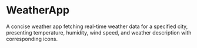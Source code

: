 # WeatherApp
 A concise weather app fetching real-time weather data for a specified city, presenting temperature, humidity, wind speed, and weather description with corresponding icons.
